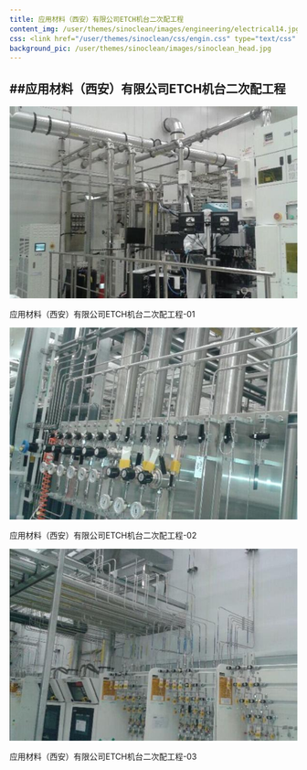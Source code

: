 ```yaml
---
title: 应用材料（西安）有限公司ETCH机台二次配工程
content_img: /user/themes/sinoclean/images/engineering/electrical14.jpg
css: <link href="/user/themes/sinoclean/css/engin.css" type="text/css" rel="stylesheet" />
background_pic: /user/themes/sinoclean/images/sinoclean_head.jpg
---
```


##应用材料（西安）有限公司ETCH机台二次配工程
---

![Pic1](/user/themes/sinoclean/images/engineering/electrical14.jpg)


应用材料（西安）有限公司ETCH机台二次配工程-01

![Pic2](/user/themes/sinoclean/images/engineering/electrical15.jpg)


应用材料（西安）有限公司ETCH机台二次配工程-02


![Pic3](/user/themes/sinoclean/images/engineering/electrical16.jpg)


应用材料（西安）有限公司ETCH机台二次配工程-03
